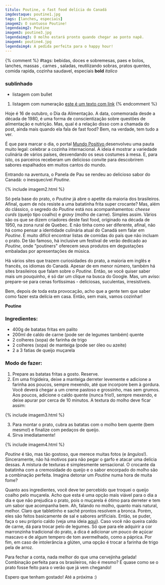 ```yaml
---
titulo: Poutine, o fast food delícia do Canadá
imgdestaque: poutine1.jpg
tags: [lanches, especiais]
imagem2: O suntuoso Poutine!
legendaimg2: Poutine
imagem3: poutine3.jpg
legendaimg3: O molho estará pronto quando chegar ao ponto napê. 
imagem4: poutine4.jpg
legendaimg4: A pedida perfeita para o happy hour!
---
```

{% comment %}
#tags: bebidas, doces e sobremesas, paes e bolos, lanches, massas , carnes , saladas, reutilizando sobras, pratos quentes, comida rapida, cozinha saudavel, especiais
**bold**
*italico*
### sublinhado
* listagem com bullet
1. listagem com numeração
[este é um texto com link](https://www.enderecodolink.com)
{% endcomment %}

Hoje é 16 de outubro, o Dia da Alimentação. A data, comemorada desde a década de 1980, é uma forma de conscientização sobre questões de alimentação e nutrição. Mas, qual é a relação disso com a chamada do post, ainda mais quando ela fala de fast food? Bem, na verdade, tem tudo a ver. 

É que para marcar o dia, o portal [Mundo Positivo ](http://www.mundopositivo.com.br/) desenvolveu uma pauta muito legal: celebrar a cozinha internacional. A ideia é mostrar a variedade culinária de vários países, desvendando os seus costumes à mesa. E, para isto, os parceiros receberam um delicioso convite para descobrirem sabores espalhados em muitos cantos do mundo. 

Entrando na aventura, o Panela de Pau se rendeu ao delicioso sabor do Canadá: o inesquecível *Poutine*. 

{% include imagem2.html %}

Só pela base do prato, o *Poutine* já abre o apetite da maioria dos brasileiros. Afinal, quem de nós resiste a uma batatinha frita super crocante? Mas, além do clássico, o segredo do *Poutine* está nos acompanhamentos: *cheese curds* (queijo tipo coalho) e *gravy* (molho de carne). Simples assim. Vários são os que se dizem criadores deste fast food, originado na década de 1950, na zona rural de Quebec. E não tinha como ser diferente, afinal, não há como pensar a identidade culinária atual do Canadá sem falar em *Poutine*. É muito difícil encontrar listas de comidas do país que não incluam o prato. De tão famoso, há inclusive um festival de verão dedicado ao *Poutine*, onde "poutiners" oferecem seus produtos em degustações embaladas por apresentações de música.

Há vários sites que trazem curiosidades do prato, a maioria em inglês e francês, os idiomas do Canadá. Apesar de em menor número, também há sites brasileiros que falam sobre o *Poutine*. Então, se você quiser saber mais um pouquinho, é só dar um clique na busca do Google. Mas, um aviso: prepare-se para cenas fortíssimas - deliciosas, suculentas, irresistíveis.

Bem, depois de toda esta provocação, acho que a gente tem que saber como fazer esta delícia em casa. Então, sem mais, vamos cozinhar!

**Poutine**

### Ingredientes:

* 400g de batatas fritas em palito
* 200ml de caldo de carne (pode ser de legumes também) quente
* 2 colheres (sopa) de farinha de trigo
* 2 colheres (sopa) de manteiga (pode ser óleo ou azeite)
* 2 a 3 fatias de queijo muçarela

### Modo de fazer:

1. Prepare as batatas fritas a gosto. Reserve. 
2. Em uma frigideira, deixe a manteiga derreter levemente e adicione a farinha aos poucos, sempre mexendo, até que incorpore bem à gordura. Você deverá chegar a um creme pastoso e grossinho, mas sem grumos. Aos poucos, adicione o caldo quente (nunca frio!), sempre mexendo, e deixe apurar por cerca de 10 minutos. A textura do molho deve ficar assim:

{% include imagem3.html %}

3. Para montar o prato, cubra as batatas com o molho bem quente (bem mesmo!) e finalize com pedaços de queijo. 
4. Sirva imediatamente!

{% include imagem4.html %}

*Poutine* é tão, mas tão gostoso, que merece muitas fotos (e ângulos!). Sinceramente, não há motivos para não pegar o garfo e atacar uma delícia dessas. A mistura de texturas é simplesmente sensacional. O crocante da batatinha com a cremosidade do queijo e o sabor encorpado do molho são a combinação perfeita. Imagina detonar um *Poutine* numa hora de muita fome?

Quanto aos ingredientes, você deve ter percebido que troquei o queijo coalho pelo muçarela. Acho que esta é uma opção mais viável para o dia a dia e que não prejudica o prato, pois o muçarela é ótimo para derreter e tem um sabor que acompanha bem. Ah, falando no molho, quanto mais natural, melhor. Claro que tabletinho e sachê prontos resolvem a bronca. Porém, eles são feitos basicamente de sal e sabores artificiais. Então, se puder, faça o seu próprio caldo (veja uma ideia [aqui](https://paneladepau.com.br/caldo-de-legumes-caseiro)). Caso você não queira caldo de carne, dá para trocar pelo de legumes. Só que para ele adquirir a cor marronzinha tradicional do prato, a dica é adicionar um pouco de açúcar mascavo e de algum tempero de tom avermelhado, como a páprica. Por fim, em caso de intolerância a glúten, uma opção é trocar a farinha de trigo pela de arroz. 

Para fechar a conta, nada melhor do que uma cervejinha gelada! Combinação perfeita para os brasileiros, não é mesmo? É quase como se o prato fosse feito para o verão que já vem chegando!

Espero que tenham gostado! 
Até a próxima :)